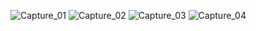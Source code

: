 ![Capture_01](https://user-images.githubusercontent.com/27350247/194154885-e0847c73-1b17-49ee-b11f-be9fe27f4237.PNG)
![Capture_02](https://user-images.githubusercontent.com/27350247/194154921-b9eae503-17b0-4bd3-9e01-5dcdb6585791.PNG)
![Capture_03](https://user-images.githubusercontent.com/27350247/194154941-8cbd63d0-19ca-4a75-9319-ea17791cc2a5.PNG)
![Capture_04](https://user-images.githubusercontent.com/27350247/194154962-99a040be-2d84-4d33-b28e-935d09b2ba97.PNG)
